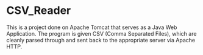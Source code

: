 CSV_Reader
==========
This is a project done on Apache Tomcat that serves as a Java Web Application.
The program is given CSV (Comma Separated Files), which are cleanly parsed through and sent back to the appropriate server via Apache HTTP.
